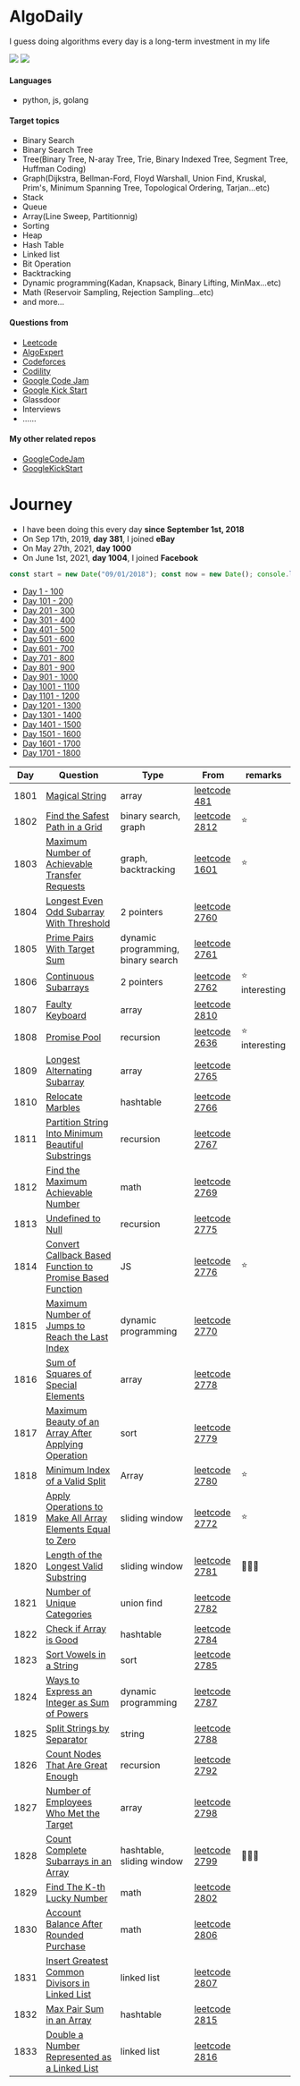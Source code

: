 # AlgoDaily

I guess doing algorithms every day is a long-term investment in my life

[![](https://img.shields.io/badge/dynamic/json?style=flat&labelColor=black&color=green&label=Solved&query=solvedOverTotal&url=https%3A%2F%2Fleetcode-badge.vercel.app%2Fapi%2Fusers%2Fcalvinchankf&logo=leetcode&logoColor=yellow)](https://leetcode.com/calvinchankf/)
[![](https://img.shields.io/badge/dynamic/json?style=flat&labelColor=black&color=green&label=Ranking&query=ranking&url=https%3A%2F%2Fleetcode-badge.vercel.app%2Fapi%2Fusers%2Fcalvinchankf&logo=leetcode&logoColor=yellow)](https://leetcode.com/calvinchankf/)

#### Languages

- python, js, golang

#### Target topics

- Binary Search
- Binary Search Tree
- Tree(Binary Tree, N-aray Tree, Trie, Binary Indexed Tree, Segment Tree, Huffman Coding)
- Graph(Dijkstra, Bellman-Ford, Floyd Warshall, Union Find, Kruskal, Prim's, Minimum Spanning Tree, Topological Ordering, Tarjan...etc)
- Stack
- Queue
- Array(Line Sweep, Partitionnig)
- Sorting
- Heap
- Hash Table
- Linked list
- Bit Operation
- Backtracking
- Dynamic programming(Kadan, Knapsack, Binary Lifting, MinMax...etc)
- Math (Reservoir Sampling, Rejection Sampling...etc)
- and more...

#### Questions from

- [Leetcode](https://leetcode.com)
- [AlgoExpert](https://www.algoexpert.io)
- [Codeforces](https://codeforces.com)
- [Codility](https://app.codility.com/programmers/lessons/)
- [Google Code Jam](https://codingcompetitions.withgoogle.com/codejam)
- [Google Kick Start](https://codingcompetitions.withgoogle.com/kickstart/)
- Glassdoor
- Interviews
- ......

#### My other related repos

- [GoogleCodeJam](https://github.com/calvinchankf/GoogleCodeJam)
- [GoogleKickStart](https://github.com/calvinchankf/GoogleKickStart)

# Journey

- I have been doing this every day **since September 1st, 2018**
- On Sep 17th, 2019, **day 381**, I joined **eBay**
- On May 27th, 2021, **day 1000**
- On June 1st, 2021, **day 1004**, I joined **Facebook**

```js
const start = new Date("09/01/2018"); const now = new Date(); console.log(Math.ceil((now - start) / (1000 * 3600 * 24)));
```

- [Day 1 - 100](./markdowns/day1-100.md)
- [Day 101 - 200](./markdowns/day101-200.md)
- [Day 201 - 300](./markdowns/day201-300.md)
- [Day 301 - 400](./markdowns/day301-400.md)
- [Day 401 - 500](./markdowns/day401-500.md)
- [Day 501 - 600](./markdowns/day501-600.md)
- [Day 601 - 700](./markdowns/day601-700.md)
- [Day 701 - 800](./markdowns/day701-800.md)
- [Day 801 - 900](./markdowns/day801-900.md)
- [Day 901 - 1000](./markdowns/day901-1000.md)
- [Day 1001 - 1100](./markdowns/day1001-1100.md)
- [Day 1101 - 1200](./markdowns/day1101-1200.md)
- [Day 1201 - 1300](./markdowns/day1201-1300.md)
- [Day 1301 - 1400](./markdowns/day1301-1400.md)
- [Day 1401 - 1500](./markdowns/day1401-1500.md)
- [Day 1501 - 1600](./markdowns/day1501-1600.md)
- [Day 1601 - 1700](./markdowns/day1601-1700.md)
- [Day 1701 - 1800](./markdowns/day1701-1800.md)

| Day | Question | Type | From | remarks |
| ---- | --- | --- | --- | --- |
| 1801 | [Magical String](/leetcode/481) | array | [leetcode 481](https://leetcode.com/problems/magical-string/) | |
| 1802 | [Find the Safest Path in a Grid](/leetcode/2812) | binary search, graph | [leetcode 2812](https://leetcode.com/problems/find-the-safest-path-in-a-grid/) | ⭐️ |
| 1803 | [Maximum Number of Achievable Transfer Requests](/leetcode/1601) | graph, backtracking | [leetcode 1601](https://leetcode.com/problems/maximum-number-of-achievable-transfer-requests/) | ⭐️ |
| 1804 | [Longest Even Odd Subarray With Threshold](/leetcode/2760) | 2 pointers | [leetcode 2760](https://leetcode.com/problems/longest-even-odd-subarray-with-threshold/) | |
| 1805 | [Prime Pairs With Target Sum](/leetcode/2761) | dynamic programming, binary search | [leetcode 2761](https://leetcode.com/problems/prime-pairs-with-target-sum/) | |
| 1806 | [Continuous Subarrays](/leetcode/2762) | 2 pointers | [leetcode 2762](https://leetcode.com/problems/continuous-subarrays/) | ⭐️ interesting |
| 1807 | [Faulty Keyboard](/leetcode/2810) | array | [leetcode 2810](https://leetcode.com/problems/faulty-keyboard/) | |
| 1808 | [Promise Pool](/leetcode/2636) | recursion | [leetcode 2636](https://leetcode.com/problems/promise-pool/) | ⭐️ interesting |
| 1809 | [Longest Alternating Subarray](/leetcode/2765) | array | [leetcode 2765](https://leetcode.com/problems/longest-alternating-subarray/) | |
| 1810 | [Relocate Marbles](/leetcode/2766) | hashtable | [leetcode 2766](https://leetcode.com/problems/relocate-marbles/) | |
| 1811 | [Partition String Into Minimum Beautiful Substrings](/leetcode/2767) | recursion | [leetcode 2767](https://leetcode.com/problems/partition-string-into-minimum-beautiful-substrings/) | |
| 1812 | [Find the Maximum Achievable Number](/leetcode/2769) | math | [leetcode 2769](https://leetcode.com/problems/find-the-maximum-achievable-number/) | |
| 1813 | [Undefined to Null](/leetcode/2775) | recursion | [leetcode 2775](https://leetcode.com/problems/undefined-to-null/description/) | |
| 1814 | [Convert Callback Based Function to Promise Based Function](/leetcode/2776) | JS | [leetcode 2776](https://leetcode.com/problems/convert-callback-based-function-to-promise-based-function/) | ⭐️ |
| 1815 | [Maximum Number of Jumps to Reach the Last Index](/leetcode/2770) | dynamic programming | [leetcode 2770](https://leetcode.com/problems/maximum-number-of-jumps-to-reach-the-last-index/) | |
| 1816 | [Sum of Squares of Special Elements](/leetcode/2778) | array | [leetcode 2778](https://leetcode.com/problems/sum-of-squares-of-special-elements/) | |
| 1817 | [Maximum Beauty of an Array After Applying Operation](/leetcode/2779) | sort | [leetcode 2779](https://leetcode.com/problems/maximum-beauty-of-an-array-after-applying-operation/) | |
| 1818 | [Minimum Index of a Valid Split](/leetcode/2780) | Array | [leetcode 2780](https://leetcode.com/problems/minimum-index-of-a-valid-split/) | ⭐️ |
| 1819 | [Apply Operations to Make All Array Elements Equal to Zero](/leetcode/2772) | sliding window | [leetcode 2772](https://leetcode.com/problems/apply-operations-to-make-all-array-elements-equal-to-zero/) | ⭐️ |
| 1820 | [Length of the Longest Valid Substring](/leetcode/2781) | sliding window | [leetcode 2781](https://leetcode.com/problems/length-of-the-longest-valid-substring/) | 📌📌📌 |
| 1821 | [Number of Unique Categories](/leetcode/2782) | union find | [leetcode 2782](https://leetcode.com/problems/number-of-unique-categories/) | |
| 1822 | [Check if Array is Good](/leetcode/2784) | hashtable | [leetcode 2784](https://leetcode.com/problems/check-if-array-is-good/) | |
| 1823 | [Sort Vowels in a String](/leetcode/2785) | sort | [leetcode 2785](https://leetcode.com/problems/sort-vowels-in-a-string/) | |
| 1824 | [Ways to Express an Integer as Sum of Powers](/leetcode/2787) | dynamic programming | [leetcode 2787](https://leetcode.com/problems/ways-to-express-an-integer-as-sum-of-powers/) | |
| 1825 | [Split Strings by Separator](/leetcode/2788) | string | [leetcode 2788](https://leetcode.com/problems/split-strings-by-separator/) | |
| 1826 | [Count Nodes That Are Great Enough](/leetcode/2792) | recursion | [leetcode 2792](https://leetcode.com/problems/count-nodes-that-are-great-enough/) | |
| 1827 | [Number of Employees Who Met the Target](/leetcode/2798) | array | [leetcode 2798](https://leetcode.com/problems/number-of-employees-who-met-the-target/) | |
| 1828 | [Count Complete Subarrays in an Array](/leetcode/2799) | hashtable, sliding window | [leetcode 2799](https://leetcode.com/problems/count-complete-subarrays-in-an-array/) | 📌📌📌 |
| 1829 | [Find The K-th Lucky Number](/leetcode/2802) | math | [leetcode 2802](https://leetcode.com/problems/find-the-k-th-lucky-number/) | |
| 1830 | [Account Balance After Rounded Purchase](/leetcode/2806) | math | [leetcode 2806](https://leetcode.com/problems/https://leetcode.com/problems/account-balance-after-rounded-purchase/) | |
| 1831 | [Insert Greatest Common Divisors in Linked List](/leetcode/2807) | linked list | [leetcode 2807](https://leetcode.com/problems/insert-greatest-common-divisors-in-linked-list/) | |
| 1832 | [Max Pair Sum in an Array](/leetcode/2815) | hashtable | [leetcode 2815](https://leetcode.com/problems/max-pair-sum-in-an-array/description/) | |
| 1833 | [Double a Number Represented as a Linked List](/leetcode/2816) | linked list | [leetcode 2816](https://leetcode.com/problems/double-a-number-represented-as-a-linked-list/) | |
